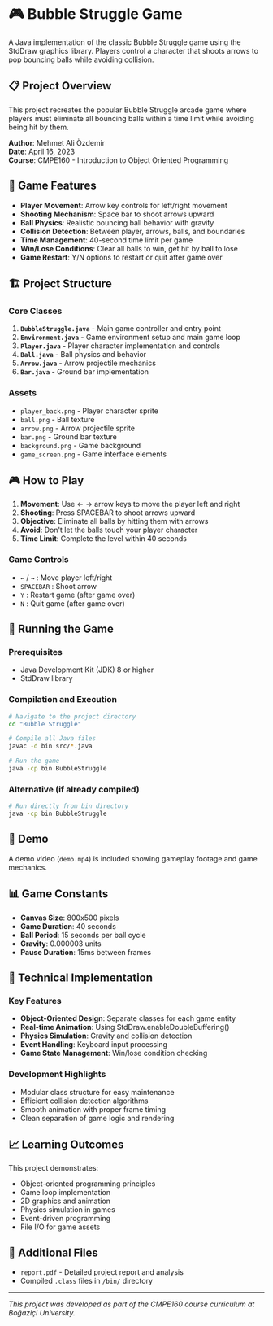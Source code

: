 # 🎮 Bubble Struggle Game

A Java implementation of the classic Bubble Struggle game using the StdDraw graphics library. Players control a character that shoots arrows to pop bouncing balls while avoiding collision.

## 📋 Project Overview

This project recreates the popular Bubble Struggle arcade game where players must eliminate all bouncing balls within a time limit while avoiding being hit by them.

**Author**: Mehmet Ali Özdemir  
**Date**: April 16, 2023  
**Course**: CMPE160 - Introduction to Object Oriented Programming

## 🎯 Game Features

- **Player Movement**: Arrow key controls for left/right movement
- **Shooting Mechanism**: Space bar to shoot arrows upward
- **Ball Physics**: Realistic bouncing ball behavior with gravity
- **Collision Detection**: Between player, arrows, balls, and boundaries
- **Time Management**: 40-second time limit per game
- **Win/Lose Conditions**: Clear all balls to win, get hit by ball to lose
- **Game Restart**: Y/N options to restart or quit after game over

## 🏗️ Project Structure

### Core Classes

1. **`BubbleStruggle.java`** - Main game controller and entry point
2. **`Environment.java`** - Game environment setup and main game loop
3. **`Player.java`** - Player character implementation and controls
4. **`Ball.java`** - Ball physics and behavior
5. **`Arrow.java`** - Arrow projectile mechanics
6. **`Bar.java`** - Ground bar implementation

### Assets

- `player_back.png` - Player character sprite
- `ball.png` - Ball texture
- `arrow.png` - Arrow projectile sprite
- `bar.png` - Ground bar texture
- `background.png` - Game background
- `game_screen.png` - Game interface elements

## 🎮 How to Play

1. **Movement**: Use ← → arrow keys to move the player left and right
2. **Shooting**: Press SPACEBAR to shoot arrows upward
3. **Objective**: Eliminate all balls by hitting them with arrows
4. **Avoid**: Don't let the balls touch your player character
5. **Time Limit**: Complete the level within 40 seconds

### Game Controls

- `←` / `→` : Move player left/right
- `SPACEBAR` : Shoot arrow
- `Y` : Restart game (after game over)
- `N` : Quit game (after game over)

## 🚀 Running the Game

### Prerequisites

- Java Development Kit (JDK) 8 or higher
- StdDraw library

### Compilation and Execution

```bash
# Navigate to the project directory
cd "Bubble Struggle"

# Compile all Java files
javac -d bin src/*.java

# Run the game
java -cp bin BubbleStruggle
```

### Alternative (if already compiled)

```bash
# Run directly from bin directory
java -cp bin BubbleStruggle
```

## 🎥 Demo

A demo video (`demo.mp4`) is included showing gameplay footage and game mechanics.

## 📊 Game Constants

- **Canvas Size**: 800x500 pixels
- **Game Duration**: 40 seconds
- **Ball Period**: 15 seconds per ball cycle
- **Gravity**: 0.000003 units
- **Pause Duration**: 15ms between frames

## 🧩 Technical Implementation

### Key Features

- **Object-Oriented Design**: Separate classes for each game entity
- **Real-time Animation**: Using StdDraw.enableDoubleBuffering()
- **Physics Simulation**: Gravity and collision detection
- **Event Handling**: Keyboard input processing
- **Game State Management**: Win/lose condition checking

### Development Highlights

- Modular class structure for easy maintenance
- Efficient collision detection algorithms
- Smooth animation with proper frame timing
- Clean separation of game logic and rendering

## 📈 Learning Outcomes

This project demonstrates:

- Object-oriented programming principles
- Game loop implementation
- 2D graphics and animation
- Physics simulation in games
- Event-driven programming
- File I/O for game assets

## 📄 Additional Files

- `report.pdf` - Detailed project report and analysis
- Compiled `.class` files in `/bin/` directory

---

_This project was developed as part of the CMPE160 course curriculum at Boğaziçi University._
